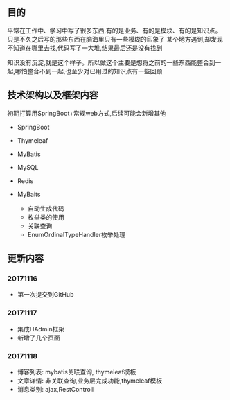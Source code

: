 ## 目的

平常在工作中、学习中写了很多东西,有的是业务、有的是模块、有的是知识点。只是不久之后写的那些东西在脑海里只有一些模糊的印象了
某个地方遇到,却发现不知道在哪里去找,代码写了一大堆,结果最后还是没有找到

知识没有沉淀,就是这个样子。所以做这个主要是想将之前的一些东西能整合到一起,哪怕整合不到一起,也至少对已用过的知识点有一些回顾


## 技术架构以及框架内容

初期打算用SpringBoot+常规web方式,后续可能会新增其他

- SpringBoot
- Thymeleaf
- MyBatis
- MySQL
- Redis


- MyBaits

    - 自动生成代码
    - 枚举类的使用
    - 关联查询
    - EnumOrdinalTypeHandler枚举处理



## 更新内容

### 20171116
- 第一次提交到GitHub

### 20171117
- 集成HAdmin框架
- 新增了几个页面

### 20171118
- 博客列表:  mybatis关联查询, thymeleaf模板
- 文章详情:  非关联查询,业务层完成功能,thymeleaf模板
- 消息类别:  ajax,RestControll



